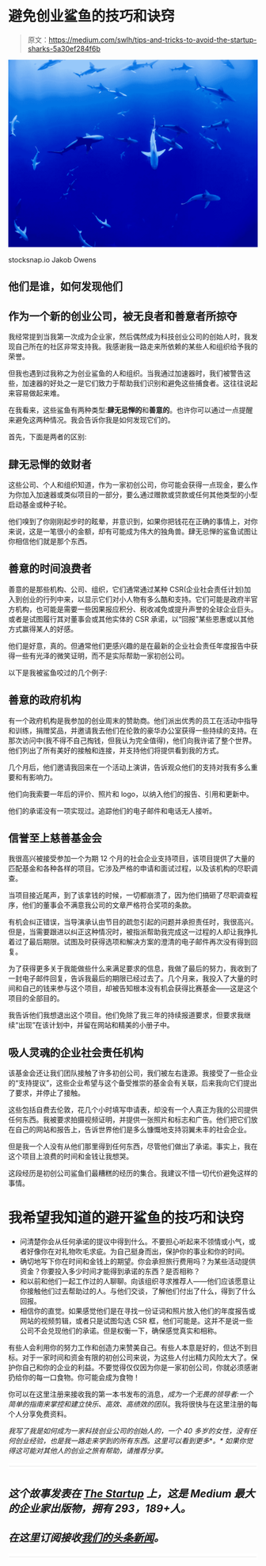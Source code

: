 # 避免创业鲨鱼的技巧和诀窍

> 原文：<https://medium.com/swlh/tips-and-tricks-to-avoid-the-startup-sharks-5a30ef284f6b>

![](img/995c95dc3853524a277e87526dc838c1.png)

stocksnap.io Jakob Owens

## 他们是谁，如何发现他们

## 作为一个新的创业公司，被无良者和善意者所掠夺

我经常提到当我第一次成为企业家，然后偶然成为科技创业公司的创始人时，我发现自己所在的社区非常支持我。我感谢我一路走来所依赖的某些人和组织给予我的荣誉。

但我也遇到过我称之为创业鲨鱼的人和组织。当我通过加速器时，我们被警告这些，加速器的好处之一是它们致力于帮助我们识别和避免这些捕食者。这往往说起来容易做起来难。

在我看来，这些鲨鱼有两种类型:**肆无忌惮的**和**善意的**。也许你可以通过一点提醒来避免这两种情况。我会告诉你我是如何发现它们的。

首先，下面是两者的区别:

## 肆无忌惮的敛财者

这些公司、个人和组织知道，作为一家初创公司，你可能会获得一点现金，要么作为你加入加速器或类似项目的一部分，要么通过赠款或贷款或任何其他类型的小型启动基金或种子轮。

他们嗅到了你刚刚起步时的眩晕，并意识到，如果你把钱花在正确的事情上，对你来说，这是一笔很小的金额，却有可能成为伟大的独角兽。肆无忌惮的鲨鱼试图让你相信他们就是那个东西。

## 善意的时间浪费者

善意的是那些机构、公司、组织，它们通常通过某种 CSR(企业社会责任计划)加入到创业的行列中来，以显示它们对小人物有多么酷和支持。它们可能是政府半官方机构，也可能是需要一些因果报应积分、税收减免或提升声誉的全球企业巨头。或者是试图履行其对董事会或其他实体的 CSR 承诺，以“回报”某些恩惠或以其他方式赢得某人的好感。

他们是好意，真的。但通常他们更感兴趣的是在最新的企业社会责任年度报告中获得一些有光泽的微笑证明，而不是实际帮助一家初创公司。

以下是我被鲨鱼咬过的几个例子:

## 善意的政府机构

有一个政府机构是我参加的创业周末的赞助商。他们派出优秀的员工在活动中指导和训练，捐赠奖品，并邀请我去他们在伦敦的豪华办公室获得一些持续的支持。在那次访问中(我不得不自己掏钱，但我认为完全值得)，他们向我许诺了整个世界。他们列出了所有美好的接触和连接，并支持他们将提供看到我的方式。

几个月后，他们邀请我回来在一个活动上演讲，告诉观众他们的支持对我有多么重要和有影响力。

他们向我索要一年后的评价、照片和 logo，以纳入他们的报告、引用和更新中。

他们的承诺没有一项实现过。追踪他们的电子邮件和电话无人接听。

## 信誉至上慈善基金会

我很高兴被接受参加一个为期 12 个月的社会企业支持项目，该项目提供了大量的匹配基金和各种各样的项目。它涉及严格的申请和面试过程，以及该机构的尽职调查。

当项目接近尾声，到了该拿钱的时候，一切都崩溃了，因为他们搞砸了尽职调查程序，他们的董事会不满意我公司的文章严格符合奖项的条款。

有机会纠正错误，当导演承认由节目的疏忽引起的问题并承担责任时，我很高兴。但是，当需要跟进以纠正这种情况时，被指派帮助我完成这一过程的人却让我挣扎着过了最后期限。试图及时获得选项和解决方案的澄清的电子邮件再次没有得到回复。

为了获得更多关于我能做些什么来满足要求的信息，我做了最后的努力，我收到了一封电子邮件回复，告诉我最后的期限已经过去了。几个月来，我投入了大量的时间和自己的钱来参与这个项目，却被告知根本没有机会获得比赛基金——这是这个项目的全部目的。

我告诉他们我想退出这个项目。他们免除了我三年的持续报道要求，但要求我继续“出现”在该计划中，并留在网站和精美的小册子中。

## 吸人灵魂的企业社会责任机构

该基金会还让我们团队接触了许多初创公司，我们被左右逢源。我接受了一些企业的“支持提议”，这些企业希望与这个备受推崇的基金会有关联，后来我向它们提出了要求，并停止了接触。

这些包括自费去伦敦，花几个小时填写申请表，却没有一个人真正为我的公司提供任何东西。我被要求拍摄视频证明，并提供一张照片和标志和广告。他们把它们放在自己的网站和报告上，告诉世界他们是多么慷慨地支持羽翼未丰的社会企业。

但是我一个人没有从他们那里得到任何东西，尽管他们做出了承诺。事实上，我在这个项目上浪费的时间和金钱让我想哭。

这段经历是初创公司鲨鱼们最糟糕的经历的集合。我建议不惜一切代价避免这样的事情。

# 我希望我知道的避开鲨鱼的技巧和诀窍

*   问清楚你会从任何承诺的提议中得到什么。不要担心听起来不领情或小气，或者好像你在对礼物吹毛求疵。为自己挺身而出，保护你的事业和你的时间。
*   确切地写下你在时间和金钱上的期望。你会承担旅行费用吗？为某些活动提供资金？你要投入多少时间才能得到承诺的东西？是否相称？
*   和以前和他们一起工作过的人聊聊。向该组织寻求推荐人——他们应该愿意让你接触他们过去帮助过的人。与他们交谈，了解他们付出了什么，得到了什么回报。
*   相信你的直觉。如果感觉他们是在寻找一份证词和照片放入他们的年度报告或网站的视频剪辑，或者只是试图勾选 CSR 框，他们可能是。这并不是说一些公司不会兑现他们的承诺。但是权衡一下，确保感觉真实和相称。

有些人会利用你的努力工作和创造力来赞美自己。有些人本意是好的，但达不到目标。对于一家时间和资金有限的初创公司来说，为这些人付出精力风险太大了。保护你自己和你的企业的利益。不要觉得仅仅因为你是一家初创公司，你就必须感谢扔给你的每一口食物。你可能会成为食物！

你可以在这里注册来接收我的第一本书发布的消息，*成为一个无畏的领导者:一个简单的指南来掌控和建立快乐、高效、高绩效的团队*。我将很快与在这里注册的每个人分享免费资料。

*我写了我是如何成为一家科技创业公司的创始人的，一个 40 多岁的女性，没有任何创业经验，也是我一路走来学到的所有东西。这里可以看到更多*[](/@eshassere)**。* *如果你觉得这可能对其他人的创业之旅有帮助，请推荐分享。**

*![](img/731acf26f5d44fdc58d99a6388fe935d.png)*

## *这个故事发表在 [The Startup](https://medium.com/swlh) 上，这是 Medium 最大的企业家出版物，拥有 293，189+人。*

## *在这里订阅接收[我们的头条新闻](http://growthsupply.com/the-startup-newsletter/)。*

*![](img/731acf26f5d44fdc58d99a6388fe935d.png)*
